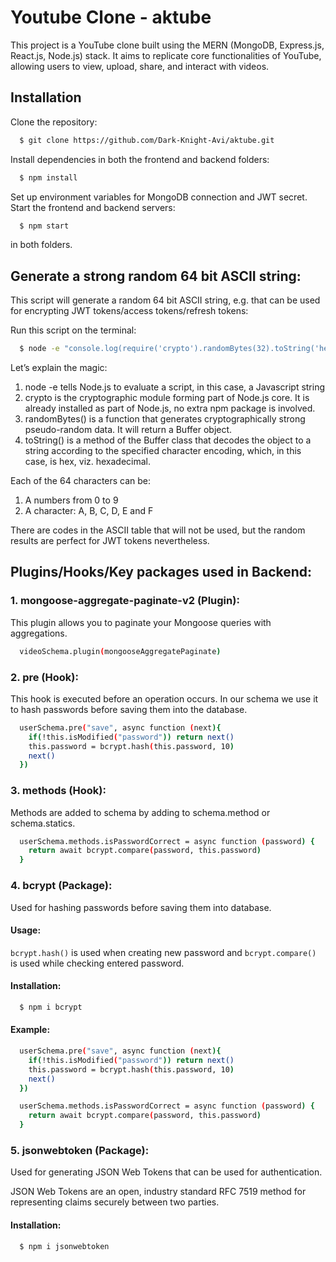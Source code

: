 
# Youtube Clone - aktube

This project is a YouTube clone built using the MERN (MongoDB, Express.js, React.js, Node.js) stack. It aims to replicate core functionalities of YouTube, allowing users to view, upload, share, and interact with videos.


## Installation

Clone the repository:

```bash
  $ git clone https://github.com/Dark-Knight-Avi/aktube.git
```
Install dependencies in both the frontend and backend folders:

```bash
  $ npm install
```
Set up environment variables for MongoDB connection and JWT secret.
Start the frontend and backend servers: 

```bash
  $ npm start
```
in both folders.

## Generate a strong random 64 bit ASCII string:

This script will generate a random 64 bit ASCII string, e.g. that can be used for encrypting JWT tokens/access tokens/refresh tokens:

Run this script on the terminal:

```bash
  $ node -e "console.log(require('crypto').randomBytes(32).toString('hex'))"
```

Let’s explain the magic:

1. node -e tells Node.js to evaluate a script, in this case, a Javascript string
2. crypto is the cryptographic module forming part of Node.js core. It is already installed as part of Node.js, no extra npm package is involved.
3. randomBytes() is a function that generates cryptographically strong pseudo-random data. It will return a Buffer object.
4. toString() is a method of the Buffer class that decodes the object to a string according to the specified character encoding, which, in this case, is hex, viz. hexadecimal.

Each of the 64 characters can be:

1. A numbers from 0 to 9
2. A character: A, B, C, D, E and F

There are codes in the ASCII table that will not be used, but the random results are perfect for JWT tokens nevertheless.

## Plugins/Hooks/Key packages used in Backend:

### 1. mongoose-aggregate-paginate-v2 (Plugin):

  This plugin allows you to paginate your Mongoose queries with aggregations.

```bash
  videoSchema.plugin(mongooseAggregatePaginate)
```

### 2. pre (Hook):

  This hook is executed before an operation occurs. In our schema we use it to hash passwords before saving them into the database.

```bash
  userSchema.pre("save", async function (next){
    if(!this.isModified("password")) return next()
    this.password = bcrypt.hash(this.password, 10)
    next()
  })
```

### 3. methods (Hook):

  Methods are added to schema by adding to schema.method or schema.statics.

```bash
  userSchema.methods.isPasswordCorrect = async function (password) {
    return await bcrypt.compare(password, this.password)
  }
```

### 4. bcrypt (Package):

  Used for hashing passwords before saving them into database.

  #### Usage:

  `bcrypt.hash()` is used when creating new password and `bcrypt.compare()` is used while checking entered password.

  #### Installation:

```bash
  $ npm i bcrypt
```
  #### Example:

```bash
  userSchema.pre("save", async function (next){
    if(!this.isModified("password")) return next()
    this.password = bcrypt.hash(this.password, 10)
    next()
  })

  userSchema.methods.isPasswordCorrect = async function (password) {
    return await bcrypt.compare(password, this.password)
  }
```

### 5. jsonwebtoken (Package):

  Used for generating JSON Web Tokens that can be used for authentication.
  
  JSON Web Tokens are an open, industry standard RFC 7519 method for representing claims securely between two parties.

  #### Installation:

```bash
  $ npm i jsonwebtoken
```